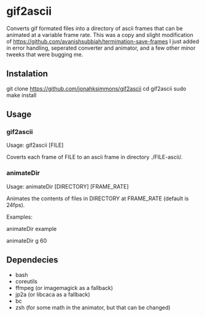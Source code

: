 # gif2ascii
Converts gif formated files into a directory of ascii frames that can be animated at a variable frame rate.
This was a copy and slight modification of https://github.com/avanishsubbiah/termimation-save-frames
I just added in error handling, seperated converter and animator, and a few other minor tweeks that were bugging me.

## Instalation
git clone https://github.com/jonahksimmons/gif2ascii
cd gif2ascii
sudo make install

## Usage
### gif2ascii
Usage: gif2ascii [FILE]

Coverts each frame of FILE to an ascii frame in directory ./FILE-ascii/.

### animateDir
Usage: animateDir [DIRECTORY] [FRAME_RATE]

Animates the contents of files in DIRECTORY at FRAME_RATE (default is 24fps).

Examples:

animateDir example

animateDir g 60


## Dependecies
- bash
- coreutils
- ffmpeg (or imagemagick as a fallback)
- jp2a (or libcaca as a fallback)
- bc
- zsh (for some math in the animator, but that can be changed)
